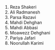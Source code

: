 1. Reza Shakeri
2. Ali Radmanesh
3. Parsa Razavi
4. Mahdi Dehghan
5. Mahdi Abbasi
6. Moawezz Dehghani
7. Pariya Jafari
8. Noorullah Karimi